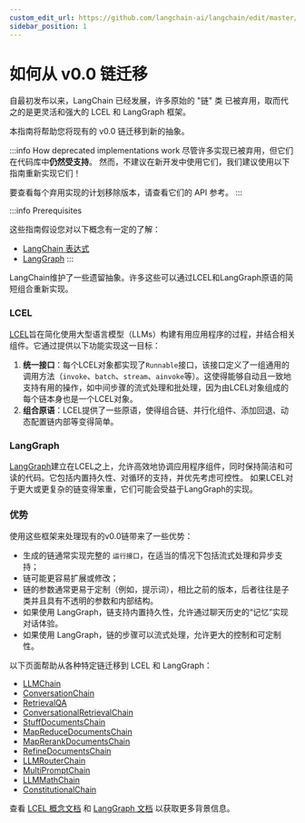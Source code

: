 ```yaml
---
custom_edit_url: https://github.com/langchain-ai/langchain/edit/master/docs/docs/versions/migrating_chains/index.ipynb
sidebar_position: 1
---
```

# 如何从 v0.0 链迁移

自最初发布以来，LangChain 已经发展，许多原始的 "链" 类
已被弃用，取而代之的是更灵活和强大的 LCEL 和 LangGraph 框架。

本指南将帮助您将现有的 v0.0 链迁移到新的抽象。

:::info How deprecated implementations work
尽管许多实现已被弃用，但它们在代码库中**仍然受支持**。
然而，不建议在新开发中使用它们，我们建议使用以下指南重新实现它们！

要查看每个弃用实现的计划移除版本，请查看它们的 API 参考。
:::

:::info Prerequisites

这些指南假设您对以下概念有一定的了解：
- [LangChain 表达式](/docs/concepts#langchain-expression-language-lcel)
- [LangGraph](https://langchain-ai.github.io/langgraph/)
:::

LangChain维护了一些遗留抽象。许多这些可以通过LCEL和LangGraph原语的简短组合重新实现。

### LCEL
[LCEL](/docs/concepts/#langchain-expression-language-lcel)旨在简化使用大型语言模型（LLMs）构建有用应用程序的过程，并结合相关组件。它通过提供以下功能实现这一目标：

1. **统一接口**：每个LCEL对象都实现了`Runnable`接口，该接口定义了一组通用的调用方法（`invoke`、`batch`、`stream`、`ainvoke`等）。这使得能够自动且一致地支持有用的操作，如中间步骤的流式处理和批处理，因为由LCEL对象组成的每个链本身也是一个LCEL对象。
2. **组合原语**：LCEL提供了一些原语，使得组合链、并行化组件、添加回退、动态配置链内部等变得简单。

### LangGraph
[LangGraph](https://langchain-ai.github.io/langgraph/)建立在LCEL之上，允许高效地协调应用程序组件，同时保持简洁和可读的代码。它包括内置持久性、对循环的支持，并优先考虑可控性。
如果LCEL对于更大或更复杂的链变得笨重，它们可能会受益于LangGraph的实现。

### 优势
使用这些框架来处理现有的v0.0链带来了一些优势：

- 生成的链通常实现完整的 `运行接口`，在适当的情况下包括流式处理和异步支持；
- 链可能更容易扩展或修改；
- 链的参数通常更易于定制（例如，提示词），相比之前的版本，后者往往是子类并且具有不透明的参数和内部结构。
- 如果使用 LangGraph，链支持内置持久性，允许通过聊天历史的“记忆”实现对话体验。
- 如果使用 LangGraph，链的步骤可以流式处理，允许更大的控制和可定制性。


以下页面帮助从各种特定链迁移到 LCEL 和 LangGraph：

- [LLMChain](./llm_chain.md)
- [ConversationChain](./conversation_chain.md)
- [RetrievalQA](./retrieval_qa.md)
- [ConversationalRetrievalChain](./conversation_retrieval_chain.md)
- [StuffDocumentsChain](./stuff_docs_chain.md)
- [MapReduceDocumentsChain](./map_reduce_chain.md)
- [MapRerankDocumentsChain](./map_rerank_docs_chain.md)
- [RefineDocumentsChain](./refine_docs_chain.md)
- [LLMRouterChain](./llm_router_chain.md)
- [MultiPromptChain](./multi_prompt_chain.md)
- [LLMMathChain](./llm_math_chain.md)
- [ConstitutionalChain](./constitutional_chain.md)

查看 [LCEL 概念文档](/docs/concepts/#langchain-expression-language-lcel) 和 [LangGraph 文档](https://langchain-ai.github.io/langgraph/) 以获取更多背景信息。
